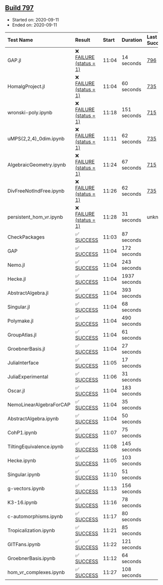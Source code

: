 ## [Build 797](https://oscarci.mathematik.uni-kl.de/job/oscar-stable/797/)

* Started on: 2020-09-11
* Ended on: 2020-09-11

| Test Name    | Result | Start | Duration | Last Success | First Failure |
|:-------------|:-------|:------|:---------|:-------------|:--------------|
| GAP.jl | ❌ [FAILURE (status = 1)](https://oscarci.mathematik.uni-kl.de/job/oscar-stable/797/artifact/logs/build-797/GAP.jl.log) | 11:04 | 14 seconds | [796](https://oscarci.mathematik.uni-kl.de/job/oscar-stable/796/) | [797](https://oscarci.mathematik.uni-kl.de/job/oscar-stable/797/) |
| HomalgProject.jl | ❌ [FAILURE (status = 1)](https://oscarci.mathematik.uni-kl.de/job/oscar-stable/797/artifact/logs/build-797/HomalgProject.jl.log) | 11:04 | 60 seconds | [735](https://oscarci.mathematik.uni-kl.de/job/oscar-stable/735/) | [736](https://oscarci.mathematik.uni-kl.de/job/oscar-stable/736/) |
| wronski-poly.ipynb | ❌ [FAILURE (status = 1)](https://oscarci.mathematik.uni-kl.de/job/oscar-stable/797/artifact/logs/build-797/wronski-poly.ipynb.log) | 11:18 | 151 seconds | [715](https://oscarci.mathematik.uni-kl.de/job/oscar-stable/715/) | [716](https://oscarci.mathematik.uni-kl.de/job/oscar-stable/716/) |
| uMPS(2,2,4)_0dim.ipynb | ❌ [FAILURE (status = 1)](https://oscarci.mathematik.uni-kl.de/job/oscar-stable/797/artifact/logs/build-797/uMPS-2-2-4-_0dim.ipynb.log) | 11:11 | 62 seconds | [735](https://oscarci.mathematik.uni-kl.de/job/oscar-stable/735/) | [736](https://oscarci.mathematik.uni-kl.de/job/oscar-stable/736/) |
| AlgebraicGeometry.ipynb | ❌ [FAILURE (status = 1)](https://oscarci.mathematik.uni-kl.de/job/oscar-stable/797/artifact/logs/build-797/AlgebraicGeometry.ipynb.log) | 11:24 | 67 seconds | [715](https://oscarci.mathematik.uni-kl.de/job/oscar-stable/715/) | [716](https://oscarci.mathematik.uni-kl.de/job/oscar-stable/716/) |
| DivFreeNotIndFree.ipynb | ❌ [FAILURE (status = 1)](https://oscarci.mathematik.uni-kl.de/job/oscar-stable/797/artifact/logs/build-797/DivFreeNotIndFree.ipynb.log) | 11:26 | 62 seconds | [735](https://oscarci.mathematik.uni-kl.de/job/oscar-stable/735/) | [736](https://oscarci.mathematik.uni-kl.de/job/oscar-stable/736/) |
| persistent_hom_vr.ipynb | ❌ [FAILURE (status = 1)](https://oscarci.mathematik.uni-kl.de/job/oscar-stable/797/artifact/logs/build-797/persistent_hom_vr.ipynb.log) | 11:28 | 31 seconds | unknown | unknown |
| CheckPackages | ✅ [SUCCESS](https://oscarci.mathematik.uni-kl.de/job/oscar-stable/797/artifact/logs/build-797/CheckPackages.log) | 11:03 | 87 seconds |  |  |
| GAP | ✅ [SUCCESS](https://oscarci.mathematik.uni-kl.de/job/oscar-stable/797/artifact/logs/build-797/GAP.log) | 11:04 | 172 seconds |  |  |
| Nemo.jl | ✅ [SUCCESS](https://oscarci.mathematik.uni-kl.de/job/oscar-stable/797/artifact/logs/build-797/Nemo.jl.log) | 11:04 | 243 seconds |  |  |
| Hecke.jl | ✅ [SUCCESS](https://oscarci.mathematik.uni-kl.de/job/oscar-stable/797/artifact/logs/build-797/Hecke.jl.log) | 11:04 | 1937 seconds |  |  |
| AbstractAlgebra.jl | ✅ [SUCCESS](https://oscarci.mathematik.uni-kl.de/job/oscar-stable/797/artifact/logs/build-797/AbstractAlgebra.jl.log) | 11:04 | 393 seconds |  |  |
| Singular.jl | ✅ [SUCCESS](https://oscarci.mathematik.uni-kl.de/job/oscar-stable/797/artifact/logs/build-797/Singular.jl.log) | 11:04 | 68 seconds |  |  |
| Polymake.jl | ✅ [SUCCESS](https://oscarci.mathematik.uni-kl.de/job/oscar-stable/797/artifact/logs/build-797/Polymake.jl.log) | 11:04 | 490 seconds |  |  |
| GroupAtlas.jl | ✅ [SUCCESS](https://oscarci.mathematik.uni-kl.de/job/oscar-stable/797/artifact/logs/build-797/GroupAtlas.jl.log) | 11:04 | 61 seconds |  |  |
| GroebnerBasis.jl | ✅ [SUCCESS](https://oscarci.mathematik.uni-kl.de/job/oscar-stable/797/artifact/logs/build-797/GroebnerBasis.jl.log) | 11:04 | 27 seconds |  |  |
| JuliaInterface | ✅ [SUCCESS](https://oscarci.mathematik.uni-kl.de/job/oscar-stable/797/artifact/logs/build-797/JuliaInterface.log) | 11:05 | 17 seconds |  |  |
| JuliaExperimental | ✅ [SUCCESS](https://oscarci.mathematik.uni-kl.de/job/oscar-stable/797/artifact/logs/build-797/JuliaExperimental.log) | 11:06 | 31 seconds |  |  |
| Oscar.jl | ✅ [SUCCESS](https://oscarci.mathematik.uni-kl.de/job/oscar-stable/797/artifact/logs/build-797/Oscar.jl.log) | 11:04 | 183 seconds |  |  |
| NemoLinearAlgebraForCAP | ✅ [SUCCESS](https://oscarci.mathematik.uni-kl.de/job/oscar-stable/797/artifact/logs/build-797/NemoLinearAlgebraForCAP.log) | 11:04 | 35 seconds |  |  |
| AbstractAlgebra.ipynb | ✅ [SUCCESS](https://oscarci.mathematik.uni-kl.de/job/oscar-stable/797/artifact/logs/build-797/AbstractAlgebra.ipynb.log) | 11:04 | 50 seconds |  |  |
| CohP1.ipynb | ✅ [SUCCESS](https://oscarci.mathematik.uni-kl.de/job/oscar-stable/797/artifact/logs/build-797/CohP1.ipynb.log) | 11:07 | 75 seconds |  |  |
| TiltingEquivalence.ipynb | ✅ [SUCCESS](https://oscarci.mathematik.uni-kl.de/job/oscar-stable/797/artifact/logs/build-797/TiltingEquivalence.ipynb.log) | 11:08 | 145 seconds |  |  |
| Hecke.ipynb | ✅ [SUCCESS](https://oscarci.mathematik.uni-kl.de/job/oscar-stable/797/artifact/logs/build-797/Hecke.ipynb.log) | 11:05 | 103 seconds |  |  |
| Singular.ipynb | ✅ [SUCCESS](https://oscarci.mathematik.uni-kl.de/job/oscar-stable/797/artifact/logs/build-797/Singular.ipynb.log) | 11:10 | 51 seconds |  |  |
| g-vectors.ipynb | ✅ [SUCCESS](https://oscarci.mathematik.uni-kl.de/job/oscar-stable/797/artifact/logs/build-797/g-vectors.ipynb.log) | 11:13 | 156 seconds |  |  |
| K3-16.ipynb | ✅ [SUCCESS](https://oscarci.mathematik.uni-kl.de/job/oscar-stable/797/artifact/logs/build-797/K3-16.ipynb.log) | 11:16 | 78 seconds |  |  |
| c-automorphisms.ipynb | ✅ [SUCCESS](https://oscarci.mathematik.uni-kl.de/job/oscar-stable/797/artifact/logs/build-797/c-automorphisms.ipynb.log) | 11:17 | 80 seconds |  |  |
| Tropicalization.ipynb | ✅ [SUCCESS](https://oscarci.mathematik.uni-kl.de/job/oscar-stable/797/artifact/logs/build-797/Tropicalization.ipynb.log) | 11:21 | 85 seconds |  |  |
| GITFans.ipynb | ✅ [SUCCESS](https://oscarci.mathematik.uni-kl.de/job/oscar-stable/797/artifact/logs/build-797/GITFans.ipynb.log) | 11:22 | 121 seconds |  |  |
| GroebnerBasis.ipynb | ✅ [SUCCESS](https://oscarci.mathematik.uni-kl.de/job/oscar-stable/797/artifact/logs/build-797/GroebnerBasis.ipynb.log) | 11:12 | 64 seconds |  |  |
| hom_vr_complexes.ipynb | ✅ [SUCCESS](https://oscarci.mathematik.uni-kl.de/job/oscar-stable/797/artifact/logs/build-797/hom_vr_complexes.ipynb.log) | 11:27 | 108 seconds |  |  |
